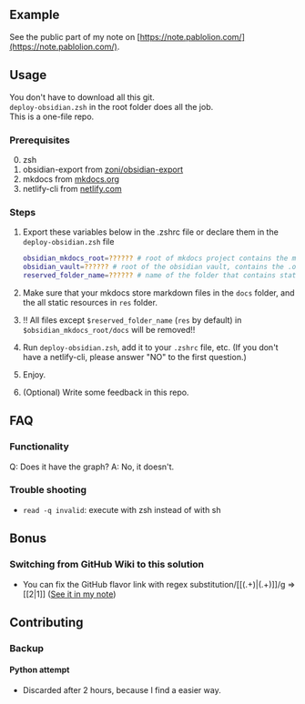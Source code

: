 ## Example

See the public part of my note on [https://note.pablolion.com/](https://note.pablolion.com/).

## Usage

You don't have to download all this git.  
`deploy-obsidian.zsh` in the root folder does all the job.  
This is a one-file repo.

### Prerequisites

0. zsh
1. obsidian-export from [zoni/obsidian-export](https://github.com/zoni/obsidian-export)
2. mkdocs from [mkdocs.org](https://www.mkdocs.org/)
3. netlify-cli from [netlify.com](https://www.netlify.com/)

### Steps

1. Export these variables below in the .zshrc file or declare them in the `deploy-obsidian.zsh` file

   ```ZSH
   obsidian_mkdocs_root=?????? # root of mkdocs project contains the mkdocs.yml file
   obsidian_vault=?????? # root of the obsidian vault, contains the .obsidian folder
   reserved_folder_name=?????? # name of the folder that contains static non-exported resources, this folder in $obsidian_vault/docs won't be deleted by the script. This variable is default to `res`
   ```

2. Make sure that your mkdocs store markdown files in the `docs` folder, and the all static resources in `res` folder.
3. !! All files except `$reserved_folder_name` (`res` by default) in `$obsidian_mkdocs_root/docs` will be removed!!
4. Run `deploy-obsidian.zsh`, add it to your `.zshrc` file, etc. (If you don't have a netlify-cli, please answer "NO" to the first question.)
5. Enjoy.
6. (Optional) Write some feedback in this repo.

## FAQ

### Functionality

Q: Does it have the graph?
A: No, it doesn't.

### Trouble shooting

- `read -q invalid`: execute with zsh instead of with sh

## Bonus

### Switching from GitHub Wiki to this solution

- You can fix the GitHub flavor link with regex substitution/\[\[(.+)\|(.+)\]\]/g => [[$2|$1]] ([See it in my note](https://note.pablolion.com/coding/markdown%20note/#links-in-obsidian))

## Contributing

### Backup

#### Python attempt

- Discarded after 2 hours, because I find a easier way.
